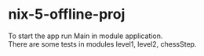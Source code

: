 # nix-5-offline-proj
To start the app run Main in module application.
<br>
There are some tests in modules level1, level2, chessStep.